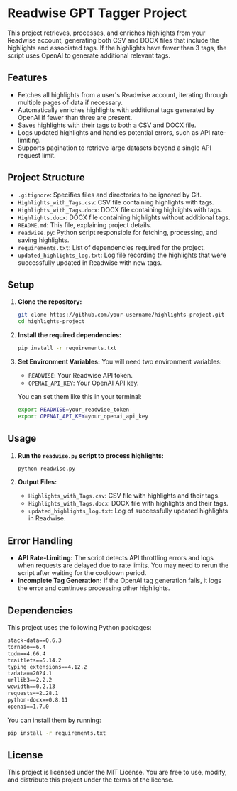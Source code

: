 # Readwise GPT Tagger Project

This project retrieves, processes, and enriches highlights from your Readwise account, generating both CSV and DOCX files that include the highlights and associated tags. If the highlights have fewer than 3 tags, the script uses OpenAI to generate additional relevant tags.

## Features

- Fetches all highlights from a user's Readwise account, iterating through multiple pages of data if necessary.
- Automatically enriches highlights with additional tags generated by OpenAI if fewer than three are present.
- Saves highlights with their tags to both a CSV and DOCX file.
- Logs updated highlights and handles potential errors, such as API rate-limiting.
- Supports pagination to retrieve large datasets beyond a single API request limit.

## Project Structure

- `.gitignore`: Specifies files and directories to be ignored by Git.
- `Highlights_with_Tags.csv`: CSV file containing highlights with tags.
- `Highlights_with_Tags.docx`: DOCX file containing highlights with tags.
- `Highlights.docx`: DOCX file containing highlights without additional tags.
- `README.md`: This file, explaining project details.
- `readwise.py`: Python script responsible for fetching, processing, and saving highlights.
- `requirements.txt`: List of dependencies required for the project.
- `updated_highlights_log.txt`: Log file recording the highlights that were successfully updated in Readwise with new tags.

## Setup

1. **Clone the repository:**
   ```sh
   git clone https://github.com/your-username/highlights-project.git
   cd highlights-project
   ```

2. **Install the required dependencies:**
   ```sh
   pip install -r requirements.txt
   ```

3. **Set Environment Variables:**
   You will need two environment variables:
   - `READWISE`: Your Readwise API token.
   - `OPENAI_API_KEY`: Your OpenAI API key.

   You can set them like this in your terminal:
   ```sh
   export READWISE=your_readwise_token
   export OPENAI_API_KEY=your_openai_api_key
   ```

## Usage

1. **Run the `readwise.py` script to process highlights:**
   ```sh
   python readwise.py
   ```

2. **Output Files:**
   - `Highlights_with_Tags.csv`: CSV file with highlights and their tags.
   - `Highlights_with_Tags.docx`: DOCX file with highlights and their tags.
   - `updated_highlights_log.txt`: Log of successfully updated highlights in Readwise.

## Error Handling

- **API Rate-Limiting:** The script detects API throttling errors and logs when requests are delayed due to rate limits. You may need to rerun the script after waiting for the cooldown period.
- **Incomplete Tag Generation:** If the OpenAI tag generation fails, it logs the error and continues processing other highlights.

## Dependencies

This project uses the following Python packages:

```txt
stack-data==0.6.3
tornado==6.4
tqdm==4.66.4
traitlets==5.14.2
typing_extensions==4.12.2
tzdata==2024.1
urllib3==2.2.2
wcwidth==0.2.13
requests==2.28.1
python-docx==0.8.11
openai==1.7.0
```

You can install them by running:
```sh
pip install -r requirements.txt
```

## License

This project is licensed under the MIT License. You are free to use, modify, and distribute this project under the terms of the license.